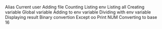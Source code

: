 Alias
Current user
Adding file
Counting
Listing env
Listing all
Creating variable
Global variable
Adding to env variable
Dividing with env variable
Displaying result
Binary convertion
Except oo
Print NUM
Converting to base 16